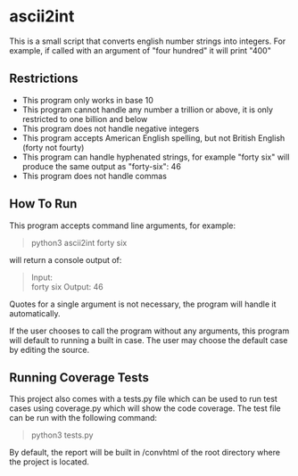 # ascii2int

This is a small script that converts english number strings into integers.
For example, if called with an argument of "four hundred" it will print "400"

## Restrictions
- This program only works in base 10
- This program cannot handle any number a trillion or above, it is only restricted to one billion and below
- This program does not handle negative integers
- This program accepts American English spelling, but not British English (forty not fourty)
- This program can handle hyphenated strings, for example "forty six" will produce the same output as "forty-six": 46
- This program does not handle commas

## How To Run
This program accepts command line arguments, for example:
> python3 ascii2int forty six

will return a console output of:
> Input:  
> forty six
> Output:
> 46

Quotes for a single argument is not necessary, the program will handle it automatically.

If the user chooses to call the program without any arguments, this program will default to running a built in case. The user may choose the default case by editing the source.

## Running Coverage Tests
This project also comes with a tests.py file which can be used to run test cases using coverage.py which will show the code coverage.
The test file can be run with the following command:
> python3 tests.py 

By default, the report will be built in /convhtml of the root directory where the project is located.
